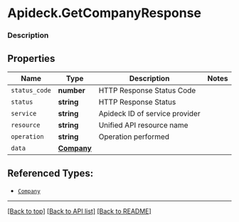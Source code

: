 # Apideck.GetCompanyResponse

### Description

## Properties
Name | Type | Description | Notes
------------ | ------------- | ------------- | -------------
`status_code` | **number** | HTTP Response Status Code | 
`status` | **string** | HTTP Response Status | 
`service` | **string** | Apideck ID of service provider | 
`resource` | **string** | Unified API resource name | 
`operation` | **string** | Operation performed | 
`data` | [**Company**](Company.md) |  | 





## Referenced Types:





* [`Company`](Company.md)

---

[[Back to top]](#) [[Back to API list]](../../../../README.md#documentation-for-api-endpoints) [[Back to README]](../../../../README.md)


